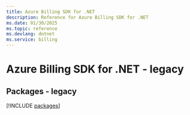 ```yaml
---
title: Azure Billing SDK for .NET
description: Reference for Azure Billing SDK for .NET
ms.date: 01/30/2025
ms.topic: reference
ms.devlang: dotnet
ms.service: billing
---
```

# Azure Billing SDK for .NET - legacy
## Packages - legacy
[!INCLUDE [packages](billing-index.md)]